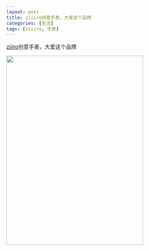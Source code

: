 ```yaml
---
layout: post
title: ziiiro创意手表，大爱这个品牌
categories: [生活]
tags: [ziiiro, 手表]
---
```


[ziiiro](http://www.ziiiro.com/)创意手表，大爱这个品牌
<p><img src="http://www.ziiiro.com/images/products/ZIIIRO_Mercury_black_blue_big_1.png" alt="" width="361" height="500"></p>